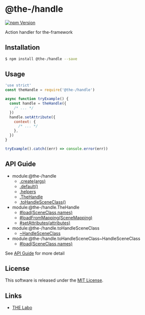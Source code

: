 @the-/handle
==========

<!---
This file is generated by @the-/templates. Do not update manually.
--->

<!-- Badge Start -->
<a name="badges"></a>

[![npm Version][bd_npm_shield_url]][bd_npm_url]

[bd_repo_url]: https://github.com/the-labo/the
[bd_npm_url]: http://www.npmjs.org/package/@the-/handle
[bd_npm_shield_url]: http://img.shields.io/npm/v/@the-/handle.svg?style=flat

<!-- Badge End -->


<!-- Description Start -->
<a name="description"></a>

Action handler for the-framework

<!-- Description End -->


<!-- Overview Start -->
<a name="overview"></a>




<!-- Overview End -->


<!-- Sections Start -->
<a name="sections"></a>

<!-- Section from "doc/readme/01.Installation.md.hbs" Start -->

<a name="section-doc-readme-01-installation-md"></a>

Installation
-----

```bash
$ npm install @the-/handle --save
```


<!-- Section from "doc/readme/01.Installation.md.hbs" End -->

<!-- Section from "doc/readme/02.Usage.md.hbs" Start -->

<a name="section-doc-readme-02-usage-md"></a>

Usage
---------

```javascript
'use strict'
const theHandle = require('@the-/handle')

async function tryExample() {
  const handle = theHandle({
    /* ... */
  })
  handle.setAttribute({
    context: {
      /* ... */
    },
  })
}

tryExample().catch((err) => console.error(err))

```


<!-- Section from "doc/readme/02.Usage.md.hbs" End -->


<!-- Sections Start -->

<a name="api"></a>

## API Guide


- module:@the-/handle
  - [.create(args)](./doc/api/api.md#module_@the-/handle.create)
  - [.default()](./doc/api/api.md#module_@the-/handle.default)
  - [.helpers](./doc/api/api.md#module_@the-/handle.helpers)
  - [.TheHandle](./doc/api/api.md#module_@the-/handle.TheHandle)
  - [.toHandleSceneClass()](./doc/api/api.md#module_@the-/handle.toHandleSceneClass)
- module:@the-/handle.TheHandle
  - [#load(SceneClass,names)](./doc/api/api.md#module_@the-/handle.TheHandle#load)
  - [#loadFromMapping(SceneMapping)](./doc/api/api.md#module_@the-/handle.TheHandle#loadFromMapping)
  - [#setAttributes(attributes)](./doc/api/api.md#module_@the-/handle.TheHandle#setAttributes)
- module:@the-/handle.toHandleSceneClass
  - [~HandleSceneClass](./doc/api/api.md#module_@the-/handle.toHandleSceneClass~HandleSceneClass)
- module:@the-/handle.toHandleSceneClass~HandleSceneClass
  - [#load(SceneClass,names)](./doc/api/api.md#module_@the-/handle.toHandleSceneClass~HandleSceneClass#load)

See [API Guide](./doc/api/api.md) for more detail


<!-- LICENSE Start -->
<a name="license"></a>

License
-------
This software is released under the [MIT License](https://github.com/the-labo/the/blob/master/LICENSE).

<!-- LICENSE End -->


<!-- Links Start -->
<a name="links"></a>

Links
------

+ [THE Labo][the_labo_url]

[the_labo_url]: https://github.com/the-labo

<!-- Links End -->
